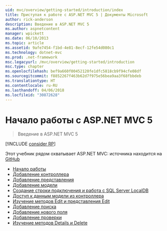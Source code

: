 ```yaml
---
uid: mvc/overview/getting-started/introduction/index
title: Приступая к работе с ASP.NET MVC 5 | Документы Microsoft
author: rick-anderson
description: Введение в ASP.NET MVC 5
ms.author: aspnetcontent
manager: wpickett
ms.date: 06/10/2013
ms.topic: article
ms.assetid: 9afe7454-f1bd-4e81-8ecf-12fe54d080c1
ms.technology: dotnet-mvc
ms.prod: .net-framework
msc.legacyurl: /mvc/overview/getting-started/introduction
msc.type: chapter
ms.openlocfilehash: bef9a660f00452120fe1dfc5818cb9f94cfe08df
ms.sourcegitcommit: f8852267f463b62d7f975e56bea9aa3f68fbbdeb
ms.translationtype: HT
ms.contentlocale: ru-RU
ms.lasthandoff: 04/06/2018
ms.locfileid: "30872628"
---
```

<a name="getting-started-with-aspnet-mvc-5"></a>Начало работы с ASP.NET MVC 5
====================
> Введение в ASP.NET MVC 5

[!INCLUDE [consider RP](../../../../includes/razor.md)]

Этот учебник рядом охватывает ASP.NET MVC: источника находится на [GitHub](https://github.com/aspnet/Docs/tree/master/aspnet/mvc/overview/getting-started/introduction/sample/MvcMovie/MvcMovie)

- [Начало работы](getting-started.md)
- [Добавление контроллера](adding-a-controller.md)
- [Добавление представления](adding-a-view.md)
- [Добавление модели](adding-a-model.md)
- [Создание строки подключения и работа с SQL Server LocalDB](creating-a-connection-string.md)
- [Доступ к данным модели из контроллера](accessing-your-models-data-from-a-controller.md)
- [Изучение методов Edit и представления Edit](examining-the-edit-methods-and-edit-view.md)
- [Добавление поиска](adding-search.md)
- [Добавление нового поля](adding-a-new-field.md)
- [Добавление проверки](adding-validation.md)
- [Изучение методов Details и Delete](examining-the-details-and-delete-methods.md)
